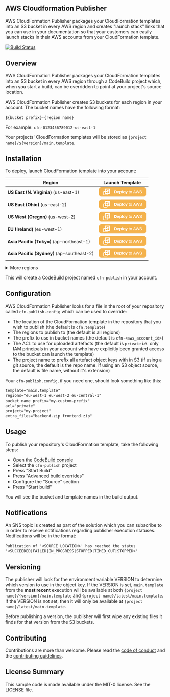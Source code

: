 ## AWS Cloudformation Publisher

AWS CloudFormation Publisher packages your CloudFormation templates into an S3 bucket in every AWS region and creates "launch stack" links that you can use in your documentation so that your customers can easily launch stacks in their AWS accounts from your CloudFormation template.

[![Build Status](https://travis-ci.org/aws-samples/aws-cloudformation-publisher.svg?branch=master)](https://travis-ci.org/aws-samples/aws-cloudformation-publisher)

## Overview

AWS CloudFormation Publisher packages your CloudFormation templates into an S3 bucket in every AWS region through a CodeBuild project which, when you start a build, can be overridden to point at your project's source location.

AWS CloudFormation Publisher creates S3 buckets for each region in your account. The bucket names have the following format:

`${bucket prefix}-{region name}`

For example: `cfn-0123456789012-us-east-1`

Your projects' CloudFormation templates will be stored as `{project name}/${version}/main.template`.

## Installation

To deploy, launch CloudFormation template into your account:

|Region|Launch Template|
|------|---------------|
|**US East (N. Virginia)** (us-east-1) | [![Launch the CloudFormationPublisher Stack with CloudFormation](docs/deploy-to-aws.png)](https://console.aws.amazon.com/cloudformation/home?region=us-east-1#/stacks/new?stackName=aws-cloudformation-publisher&templateURL=https://solution-builders-us-east-1.s3.us-east-1.amazonaws.com/aws-cloudformation-publisher/latest/main.template)|
|**US East (Ohio)** (us-east-2) | [![Launch the CloudFormationPublisher Stack with CloudFormation](docs/deploy-to-aws.png)](https://console.aws.amazon.com/cloudformation/home?region=us-east-2#/stacks/new?stackName=aws-cloudformation-publisher&templateURL=https://solution-builders-us-east-2.s3.us-east-2.amazonaws.com/aws-cloudformation-publisher/latest/main.template)|
|**US West (Oregon)** (us-west-2) | [![Launch the aws-cloudformation-publisher Stack with CloudFormation](docs/deploy-to-aws.png)](https://console.aws.amazon.com/cloudformation/home?region=us-west-2#/stacks/new?stackName=aws-cloudformation-publisher&templateURL=https://solution-builders-us-west-2.s3.us-west-2.amazonaws.com/aws-cloudformation-publisher/latest/main.template)|
|**EU (Ireland)** (eu-west-1) | [![Launch the aws-cloudformation-publisher Stack with CloudFormation](docs/deploy-to-aws.png)](https://console.aws.amazon.com/cloudformation/home?region=eu-west-1#/stacks/new?stackName=aws-cloudformation-publisher&templateURL=https://solution-builders-eu-west-1.s3.eu-west-1.amazonaws.com/aws-cloudformation-publisher/latest/main.template)|
|**Asia Pacific (Tokyo)** (ap-northeast-1) | [![Launch the aws-cloudformation-publisher Stack with CloudFormation](docs/deploy-to-aws.png)](https://console.aws.amazon.com/cloudformation/home?region=ap-northeast-1#/stacks/new?stackName=aws-cloudformation-publisher&templateURL=https://solution-builders-ap-northeast-1.s3.ap-northeast-1.amazonaws.com/aws-cloudformation-publisher/latest/main.template)|
|**Asia Pacific (Sydney)** (ap-southeast-2) | [![Launch the aws-cloudformation-publisher Stack with CloudFormation](docs/deploy-to-aws.png)](https://console.aws.amazon.com/cloudformation/home?region=ap-southeast-2#/stacks/new?stackName=aws-cloudformation-publisher&templateURL=https://solution-builders-ap-southeast-2.s3.ap-southeast-2.amazonaws.com/aws-cloudformation-publisher/latest/main.template)|

<details>
  <summary>More regions</summary>
  
|Region|Launch Template|
|------|---------------|
|**US West (N. California)** (us-west-1) | [![Launch the aws-cloudformation-publisher Stack with CloudFormation](docs/deploy-to-aws.png)](https://console.aws.amazon.com/cloudformation/home?region=us-west-1#/stacks/new?stackName=aws-cloudformation-publisher&templateURL=https://solution-builders-us-west-1.s3.us-west-1.amazonaws.com/aws-cloudformation-publisher/latest/main.template)|
|**Asia Pacific (Hong Kong)** (ap-east-1) | [![Launch the aws-cloudformation-publisher Stack with CloudFormation](docs/deploy-to-aws.png)](https://console.aws.amazon.com/cloudformation/home?region=ap-east-1#/stacks/new?stackName=aws-cloudformation-publisher&templateURL=https://solution-builders-ap-east-1.s3.ap-east-1.amazonaws.com/aws-cloudformation-publisher/latest/main.template)|
|**Asia Pacific (Mumbai)** (ap-south-1) | [![Launch the aws-cloudformation-publisher Stack with CloudFormation](docs/deploy-to-aws.png)](https://console.aws.amazon.com/cloudformation/home?region=ap-south-1#/stacks/new?stackName=aws-cloudformation-publisher&templateURL=https://solution-builders-ap-south-1.s3.ap-south-1.amazonaws.com/aws-cloudformation-publisher/latest/main.template)|
|**Asia Pacific (Seoul)** (ap-northeast-2) | [![Launch the aws-cloudformation-publisher Stack with CloudFormation](docs/deploy-to-aws.png)](https://console.aws.amazon.com/cloudformation/home?region=ap-northeast-2#/stacks/new?stackName=aws-cloudformation-publisher&templateURL=https://solution-builders-ap-northeast-2.s3.ap-northeast-2.amazonaws.com/aws-cloudformation-publisher/latest/main.template)|
|**Asia Pacific (Singapore)** (ap-southeast-1) | [![Launch the aws-cloudformation-publisher Stack with CloudFormation](docs/deploy-to-aws.png)](https://console.aws.amazon.com/cloudformation/home?region=ap-south-1#/stacks/new?stackName=aws-cloudformation-publisher&templateURL=https://solution-builders-ap-southeast-1.s3.ap-southeast-1.amazonaws.com/aws-cloudformation-publisher/latest/main.template)|
|**Canada (Central)** (ca-central-1) | [![Launch the aws-cloudformation-publisher Stack with CloudFormation](docs/deploy-to-aws.png)](https://console.aws.amazon.com/cloudformation/home?region=ca-central-1#/stacks/new?stackName=aws-cloudformation-publisher&templateURL=https://solution-builders-ca-central-1.s3.ca-central-1.amazonaws.com/aws-cloudformation-publisher/latest/main.template)|
|**EU (London)** (eu-west-2) | [![Launch the aws-cloudformation-publisher Stack with CloudFormation](docs/deploy-to-aws.png)](https://console.aws.amazon.com/cloudformation/home?region=eu-west-2#/stacks/new?stackName=aws-cloudformation-publisher&templateURL=https://solution-builders-eu-west-2.s3.eu-west-2.amazonaws.com/aws-cloudformation-publisher/latest/main.template)|
|**EU (Frankfurt)** (eu-west-3) | [![Launch the aws-cloudformation-publisher Stack with CloudFormation](docs/deploy-to-aws.png)](https://console.aws.amazon.com/cloudformation/home?region=eu-west-3#/stacks/new?stackName=aws-cloudformation-publisher&templateURL=https://solution-builders-eu-west-3.s3.eu-west-3.amazonaws.com/aws-cloudformation-publisher/latest/main.template)|
|**EU (Stockholm)** (eu-north-1) | [![Launch the aws-cloudformation-publisher Stack with CloudFormation](docs/deploy-to-aws.png)](https://console.aws.amazon.com/cloudformation/home?region=eu-north-1#/stacks/new?stackName=aws-cloudformation-publisher&templateURL=https://solution-builders-eu-north-1.s3.eu-north-1.amazonaws.com/aws-cloudformation-publisher/latest/main.template)|
|**South America (Sao Paulo)** (sa-east-1) | [![Launch the aws-cloudformation-publisher Stack with CloudFormation](docs/deploy-to-aws.png)](https://console.aws.amazon.com/cloudformation/home?region=sa-east-1#/stacks/new?stackName=aws-cloudformation-publisher&templateURL=https://solution-builders-sa-east-1.s3.sa-east-1.amazonaws.com/aws-cloudformation-publisher/latest/main.template)|
</details>

This will create a CodeBuild project named `cfn-publish` in your account.

## Configuration

AWS CloudFormation Publisher looks for a file in the root of your repository called `cfn-publish.config` which can be used to override:
* The location of the CloudFormation template in the repository that you wish to publish (the default is `cfn.template`)
* The regions to publish to (the default is all regions)
* The prefix to use in bucket names (the default is `cfn-<aws_account_id>`)
* The ACL to use for uploaded artefacts (the default is `private` i.e. only IAM principals in your account who have explicitly been granted access to the bucket can launch the template) 
* The project name to prefix all artefact object keys with in S3 (if using a git source, the default is the repo name. if using an S3 object source, the default is file name, without it's extension)

Your `cfn-publish.config`, if you need one, should look something like this:
```
template="main.template"
regions="eu-west-1 eu-west-2 eu-central-1"
bucket_name_prefix="my-custom-prefix"
acl="private"
project="my-project"
extra_files="backend.zip frontend.zip"
```

## Usage

To publish your repository's CloudFormation template, take the following steps:

* Open the [CodeBuild console](https://console.aws.amazon.com/codesuite/codebuild/projects/)
* Select the `cfn-publish` project
* Press "Start Build"
* Press "Advanced build overrides"
* Configure the "Source" section
* Press "Start build"

You will see the bucket and template names in the build output.

## Notifications

An SNS topic is created as part of the solution which you can subscribe to in order to receive
notifications regarding publisher execution statuses. Notifications will be in the format: 

```
Publication of '<SOURCE_LOCATION>' has reached the status '<SUCCEEDED|FAILED|IN_PROGRESS|STOPPED|TIMED_OUT|STOPPED>'
```

## Versioning

The publisher will look for the environment variable VERSION to determine which version to use in the object key. If the VERSION is set, `main.template` from the **most recent** execution will be available at both `{project name}/{version}/main.template` and `{project name}/latest/main.template`. If the VERSION is not set, then it will only be available at `{project name}/latest/main.template`.

Before publishing a version, the publisher will first wipe any existing files it finds for that version from the S3 buckets.

## Contributing

Contributions are more than welcome. Please read the [code of conduct](CODE_OF_CONDUCT.md) and the [contributing guidelines](CONTRIBUTING.md).

## License Summary

This sample code is made available under the MIT-0 license. See the LICENSE file.
